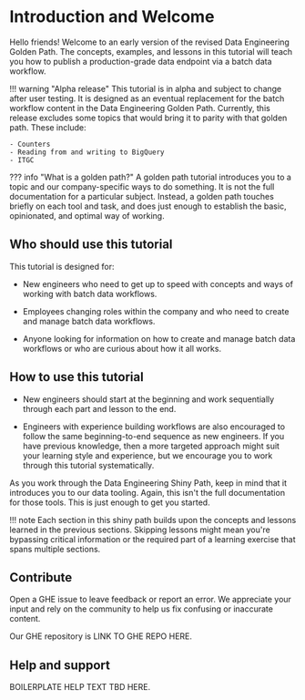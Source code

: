 # Introduction and Welcome

Hello friends! Welcome to an early version of the revised Data Engineering Golden Path. The concepts, examples, and lessons in this tutorial will teach you how to publish a production-grade data endpoint via a batch data workflow.

!!! warning "Alpha release"
    This tutorial is in alpha and subject to change after user testing. It is designed as an eventual replacement for the batch workflow content in the Data Engineering Golden Path. Currently, this release excludes some topics that would bring it to parity with that golden path. These include:

    - Counters
    - Reading from and writing to BigQuery
    - ITGC

??? info "What is a golden path?"
    A golden path tutorial introduces you to a topic and our company-specific ways to do something. It is not the full documentation for a particular subject. Instead, a golden path touches briefly on each tool and task, and does just enough to establish the basic, opinionated, and optimal way of working.

<!--
    
## Understanding data endpoints and workflows

A _data endpoint_ is an entity representing a collection of data.

A _data workflow_ (often called a _data pipeline_) typically reads input data endpoints, applies transformations, and outputs new data endpoints. Workflows process data in batches that run once per scheduled interval, or in a streaming fashion that runs indefinitely.

## Use cases

Different workflows are suitable for different use cases. In this tutorial, we'll show you how to build a batch workflow. However, many of the concepts taught here remain the same regardless of workflow type. The following table lists and describes the common workflow templates and their related use cases.

|**Workflow template**|**Use case**|
|----|----|
|**Flyte Scio**|When you need to create computationally demanding and/or resource-intensive Dataflow jobs.|
|**Flyte Python**|When you need to write a workflow using Python.|
|**DBeam**|When you want to export data from a SQL database to Google Cloud Storage (GCS).|
|**BigQuery Runner**|When you need to schedule a fully featured workflow running on BigQuery or when it's faster to calculate within BigQuery. See the LINK NOT AVAILABLE of the BigQuery FAQ for recommendations about when to use BQ Runner instead of Scio.|
|**BigQuery Load**|When you want to export GCS data to BigQuery.|
-->

## Who should use this tutorial

This tutorial is designed for:

- New engineers who need to get up to speed with concepts and ways of working with batch data workflows.

- Employees changing roles within the company and who need to create and manage batch data workflows.

- Anyone looking for information on how to create and manage batch data workflows or who are curious about how it all works. 

## How to use this tutorial

- New engineers should start at the beginning and work sequentially through each part and lesson to the end.

- Engineers with experience building workflows are also encouraged to follow the same beginning-to-end sequence as new engineers. If you have previous knowledge, then a more targeted approach might suit your learning style and experience, but we encourage you to work through this tutorial systematically.

As you work through the Data Engineering Shiny Path, keep in mind that it introduces you to our data tooling. Again, this isn't the full documentation for those tools. This is just enough to get you started.

!!! note
    Each section in this shiny path builds upon the concepts and lessons learned in the previous sections. Skipping lessons might mean you're bypassing critical information or the required part of a learning exercise that spans multiple sections.

## Contribute

Open a GHE issue to leave feedback or report an error. We appreciate your input and rely on the community to help us fix confusing or inaccurate content.

Our GHE repository is LINK TO GHE REPO HERE.

## Help and support

BOILERPLATE HELP TEXT TBD HERE.
